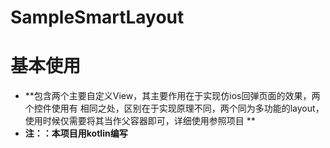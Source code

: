 # SampleSmartLayout
# 基本使用
- **包含两个主要自定义View，其主要作用在于实现仿ios回弹页面的效果，两个控件使用有
相同之处，区别在于实现原理不同，两个同为多功能的layout，使用时候仅需要将其当作父容器即可，详细使用参照项目 **
- **注：：本项目用kotlin编写**

